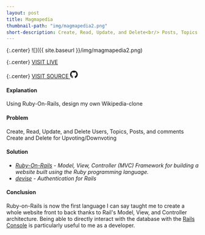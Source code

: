 ```yaml
---
layout: post
title: Magmapedia
thumbnail-path: "img/magmapedia2.png"
short-description: Create, Read, Update, and Delete<br/> Posts, Topics and Comments.<br/> Devise for authentication and authorization.<br/> Built on Rails.
---
```


{:.center}
![]({{ site.baseurl }}/img/magmapedia2.png)

{:.center}
[VISIT LIVE](https://magmapedia.herokuapp.com/users/sign_up)

{:.center}
[VISIT SOURCE <img src="/img/github-logo.png" class="github" alt="GitHub Logo" style="width: 20px;"/>](https://github.com/Neidley/magmapedia)

#### Explanation

Using Ruby-On-Rails, design my own Wikipedia-clone

#### Problem

Create, Read, Update, and Delete Users, Topics, Posts, and comments
Create and Delete for Upvoting/Downvoting

#### Solution

* _[Ruby-On-Rails](https://guides.rubyonrails.org/getting_started.html#what-s-next-questionmark) - Model, View, Controller (MVC) Framework for building a website built using the Ruby programming language._
* _[devise](https://github.com/plataformatec/devise) - Authentication for Rails_

#### Conclusion

Ruby-on-Rails is now the first language I can say taught me to create a whole
website front to back thanks to Rail's Model, View, and Controller architecture.
Being able to directly interact with the database with the [Rails Console](https://guides.rubyonrails.org/command_line.html) is particularly
useful to me as a developer.
